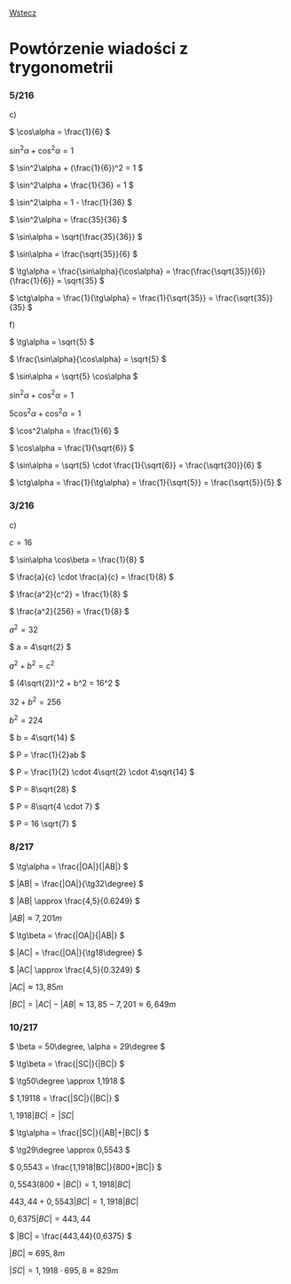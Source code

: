 [Wstecz](../matematyka.md)

# Powtórzenie wiadości z trygonometrii

### 5/216

c)

$`
\cos\alpha = \frac{1}{6}
`$

$`
\sin^2\alpha + \cos^2\alpha = 1
`$

$`
\sin^2\alpha + (\frac{1}{6})^2 = 1
`$

$`
\sin^2\alpha + \frac{1}{36} = 1
`$

$`
\sin^2\alpha = 1 - \frac{1}{36}
`$

$`
\sin^2\alpha = \frac{35}{36}
`$

$`
\sin\alpha = \sqrt{\frac{35}{36}}
`$

$`
\sin\alpha = \frac{\sqrt{35}}{6}
`$

$`
\tg\alpha = \frac{\sin\alpha}{\cos\alpha} = \frac{\frac{\sqrt{35}}{6}}{\frac{1}{6}} = \sqrt{35}
`$

$`
\ctg\alpha = \frac{1}{\tg\alpha} = \frac{1}{\sqrt{35}} = \frac{\sqrt{35}}{35}
`$

f)

$`
\tg\alpha = \sqrt{5}
`$

$`
\frac{\sin\alpha}{\cos\alpha} = \sqrt{5}
`$

$`
\sin\alpha = \sqrt{5} \cos\alpha
`$

$`
\sin^2\alpha + \cos^2\alpha = 1
`$

$`
5\cos^2\alpha + \cos^2\alpha = 1
`$

$`
\cos^2\alpha = \frac{1}{6}
`$

$`
\cos\alpha = \frac{1}{\sqrt{6}}
`$

$`
\sin\alpha = \sqrt{5} \cdot \frac{1}{\sqrt{6}} = \frac{\sqrt{30}}{6}
`$

$`
\ctg\alpha = \frac{1}{\tg\alpha} = \frac{1}{\sqrt{5}} = \frac{\sqrt{5}}{5}
`$

### 3/216

c)

$`
c = 16
`$

$`
\sin\alpha \cos\beta = \frac{1}{8}
`$

$`
\frac{a}{c} \cdot \frac{a}{c} = \frac{1}{8}
`$

$`
\frac{a^2}{c^2} = \frac{1}{8}
`$

$`
\frac{a^2}{256} = \frac{1}{8}
`$

$`
a^2 = 32
`$

$`
a = 4\sqrt{2}
`$

$`
a^2 + b^2 = c^2
`$

$`
(4\sqrt{2})^2 + b^2 = 16^2
`$

$`
32 + b^2 = 256
`$

$`
b^2 = 224
`$

$`
b = 4\sqrt{14}
`$

$`
P = \frac{1}{2}ab
`$

$`
P = \frac{1}{2} \cdot 4\sqrt{2} \cdot 4\sqrt{14}
`$

$`
P = 8\sqrt{28}
`$

$`
P = 8\sqrt{4 \cdot 7}
`$

$`
P = 16 \sqrt{7}
`$
### 8/217

$`
\tg\alpha = \frac{|OA|}{|AB|} 
`$

$`
|AB| = \frac{|OA|}{\tg32\degree}
`$

$`
|AB| \approx \frac{4,5}{0.6249}
`$

$`
|AB| \approx 7,201m
`$

$`
\tg\beta = \frac{|OA|}{|AB|}
`$

$`
|AC| = \frac{|OA|}{\tg18\degree}
`$

$`
|AC| \approx \frac{4,5}{0.3249}
`$

$`
|AC| \approx 13,85m
`$

$`
|BC| = |AC| - |AB| \approx 13,85 - 7,201 \approx 6,649m
`$

### 10/217

$`
\beta = 50\degree, \alpha = 29\degree
`$

$`
\tg\beta = \frac{|SC|}{|BC|}
`$

$`
\tg50\degree \approx 1,1918
`$

$`
1,19118 = \frac{|SC|}{|BC|}
`$

$`
1,1918|BC| = |SC|
`$

$`
\tg\alpha = \frac{|SC|}{|AB|+|BC|}
`$

$`
\tg29\degree \approx 0,5543
`$

$`
0,5543 = \frac{1,1918|BC|}{800+|BC|}
`$

$`
0,5543(800+|BC|) = 1,1918|BC|
`$

$`
443,44 + 0,5543|BC| = 1,1918|BC|
`$

$`
0,6375|BC| = 443,44
`$

$`
|BC| = \frac{443,44}{0,6375}
`$

$`
|BC| \approx 695,8m
`$

$`
|SC| = 1,1918 \cdot 695,8 \approx 829m
`$
